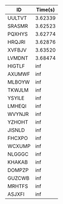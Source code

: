 |ID|Time(s)|
|-|-|
|UULTVT|3.62339|
|SRASMR|3.62523|
|PQXHYS|3.62774|
|HRQJRI|3.62876|
|XVFBJV|3.63520|
|LVMDNT|3.68474|
|HIGTLF|inf|
|AXUMWF|inf|
|MLBOYW|inf|
|TKWJLM|inf|
|YSYILE|inf|
|LMHEQI|inf|
|WVYNJR|inf|
|YZHOHT|inf|
|JISNLD|inf|
|FHCXPO|inf|
|WCXUMP|inf|
|NLGGGC|inf|
|KHAKAB|inf|
|DOMPZP|inf|
|GUZCWB|inf|
|MRHTFS|inf|
|ASJXFI|inf|
